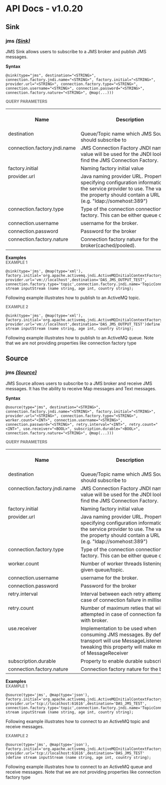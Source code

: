 # API Docs - v1.0.20

## Sink

### jms *<a target="_blank" href="https://siddhi.io/en/v4.x/docs/query-guide/#sink">(Sink)</a>*

<p style="word-wrap: break-word">JMS Sink allows users to subscribe to a JMS broker and publish JMS messages.</p>

<span id="syntax" class="md-typeset" style="display: block; font-weight: bold;">Syntax</span>
```
@sink(type="jms", destination="<STRING>", connection.factory.jndi.name="<STRING>", factory.initial="<STRING>", provider.url="<STRING>", connection.factory.type="<STRING>", connection.username="<STRING>", connection.password="<STRING>", connection.factory.nature="<STRING>", @map(...)))
```

<span id="query-parameters" class="md-typeset" style="display: block; color: rgba(0, 0, 0, 0.54); font-size: 12.8px; font-weight: bold;">QUERY PARAMETERS</span>
<table>
    <tr>
        <th>Name</th>
        <th style="min-width: 20em">Description</th>
        <th>Default Value</th>
        <th>Possible Data Types</th>
        <th>Optional</th>
        <th>Dynamic</th>
    </tr>
    <tr>
        <td style="vertical-align: top">destination</td>
        <td style="vertical-align: top; word-wrap: break-word">Queue/Topic name which JMS Source should subscribe to</td>
        <td style="vertical-align: top"></td>
        <td style="vertical-align: top">STRING</td>
        <td style="vertical-align: top">No</td>
        <td style="vertical-align: top">Yes</td>
    </tr>
    <tr>
        <td style="vertical-align: top">connection.factory.jndi.name</td>
        <td style="vertical-align: top; word-wrap: break-word">JMS Connection Factory JNDI name. This value will be used for the JNDI lookup to find the JMS Connection Factory.</td>
        <td style="vertical-align: top">QueueConnectionFactory</td>
        <td style="vertical-align: top">STRING</td>
        <td style="vertical-align: top">Yes</td>
        <td style="vertical-align: top">No</td>
    </tr>
    <tr>
        <td style="vertical-align: top">factory.initial</td>
        <td style="vertical-align: top; word-wrap: break-word">Naming factory initial value</td>
        <td style="vertical-align: top"></td>
        <td style="vertical-align: top">STRING</td>
        <td style="vertical-align: top">No</td>
        <td style="vertical-align: top">No</td>
    </tr>
    <tr>
        <td style="vertical-align: top">provider.url</td>
        <td style="vertical-align: top; word-wrap: break-word">Java naming provider URL. Property for specifying configuration information for the service provider to use. The value of the property should contain a URL string (e.g. "ldap://somehost:389")</td>
        <td style="vertical-align: top"></td>
        <td style="vertical-align: top">STRING</td>
        <td style="vertical-align: top">No</td>
        <td style="vertical-align: top">No</td>
    </tr>
    <tr>
        <td style="vertical-align: top">connection.factory.type</td>
        <td style="vertical-align: top; word-wrap: break-word">Type of the connection connection factory. This can be either queue or topic.</td>
        <td style="vertical-align: top">queue</td>
        <td style="vertical-align: top">STRING</td>
        <td style="vertical-align: top">Yes</td>
        <td style="vertical-align: top">No</td>
    </tr>
    <tr>
        <td style="vertical-align: top">connection.username</td>
        <td style="vertical-align: top; word-wrap: break-word">username for the broker.</td>
        <td style="vertical-align: top">None</td>
        <td style="vertical-align: top">STRING</td>
        <td style="vertical-align: top">Yes</td>
        <td style="vertical-align: top">No</td>
    </tr>
    <tr>
        <td style="vertical-align: top">connection.password</td>
        <td style="vertical-align: top; word-wrap: break-word">Password for the broker</td>
        <td style="vertical-align: top">None</td>
        <td style="vertical-align: top">STRING</td>
        <td style="vertical-align: top">Yes</td>
        <td style="vertical-align: top">No</td>
    </tr>
    <tr>
        <td style="vertical-align: top">connection.factory.nature</td>
        <td style="vertical-align: top; word-wrap: break-word">Connection factory nature for the broker(cached/pooled).</td>
        <td style="vertical-align: top">default</td>
        <td style="vertical-align: top">STRING</td>
        <td style="vertical-align: top">Yes</td>
        <td style="vertical-align: top">No</td>
    </tr>
</table>

<span id="examples" class="md-typeset" style="display: block; font-weight: bold;">Examples</span>
<span id="example-1" class="md-typeset" style="display: block; color: rgba(0, 0, 0, 0.54); font-size: 12.8px; font-weight: bold;">EXAMPLE 1</span>
```
@sink(type='jms', @map(type='xml'), factory.initial='org.apache.activemq.jndi.ActiveMQInitialContextFactory', provider.url='vm://localhost',destination='DAS_JMS_OUTPUT_TEST', connection.factory.type='topic',connection.factory.jndi.name='TopicConnectionFactory')define stream inputStream (name string, age int, country string);
```
<p style="word-wrap: break-word">Following example illustrates how to publish to an ActiveMQ topic.</p>

<span id="example-2" class="md-typeset" style="display: block; color: rgba(0, 0, 0, 0.54); font-size: 12.8px; font-weight: bold;">EXAMPLE 2</span>
```
@sink(type='jms', @map(type='xml'), factory.initial='org.apache.activemq.jndi.ActiveMQInitialContextFactory', provider.url='vm://localhost',destination='DAS_JMS_OUTPUT_TEST')define stream inputStream (name string, age int, country string);
```
<p style="word-wrap: break-word">Following example illustrates how to publish to an ActiveMQ queue. Note that we are not providing properties like connection factory type</p>

## Source

### jms *<a target="_blank" href="https://siddhi.io/en/v4.x/docs/query-guide/#source">(Source)</a>*

<p style="word-wrap: break-word">JMS Source allows users to subscribe to a JMS broker and receive JMS messages. It has the ability to receive Map messages and Text messages.</p>

<span id="syntax" class="md-typeset" style="display: block; font-weight: bold;">Syntax</span>
```
@source(type="jms", destination="<STRING>", connection.factory.jndi.name="<STRING>", factory.initial="<STRING>", provider.url="<STRING>", connection.factory.type="<STRING>", worker.count="<INT>", connection.username="<STRING>", connection.password="<STRING>", retry.interval="<INT>", retry.count="<INT>", use.receiver="<BOOL>", subscription.durable="<BOOL>", connection.factory.nature="<STRING>", @map(...)))
```

<span id="query-parameters" class="md-typeset" style="display: block; color: rgba(0, 0, 0, 0.54); font-size: 12.8px; font-weight: bold;">QUERY PARAMETERS</span>
<table>
    <tr>
        <th>Name</th>
        <th style="min-width: 20em">Description</th>
        <th>Default Value</th>
        <th>Possible Data Types</th>
        <th>Optional</th>
        <th>Dynamic</th>
    </tr>
    <tr>
        <td style="vertical-align: top">destination</td>
        <td style="vertical-align: top; word-wrap: break-word">Queue/Topic name which JMS Source should subscribe to</td>
        <td style="vertical-align: top"></td>
        <td style="vertical-align: top">STRING</td>
        <td style="vertical-align: top">No</td>
        <td style="vertical-align: top">No</td>
    </tr>
    <tr>
        <td style="vertical-align: top">connection.factory.jndi.name</td>
        <td style="vertical-align: top; word-wrap: break-word">JMS Connection Factory JNDI name. This value will be used for the JNDI lookup to find the JMS Connection Factory.</td>
        <td style="vertical-align: top">QueueConnectionFactory</td>
        <td style="vertical-align: top">STRING</td>
        <td style="vertical-align: top">Yes</td>
        <td style="vertical-align: top">No</td>
    </tr>
    <tr>
        <td style="vertical-align: top">factory.initial</td>
        <td style="vertical-align: top; word-wrap: break-word">Naming factory initial value</td>
        <td style="vertical-align: top"></td>
        <td style="vertical-align: top">STRING</td>
        <td style="vertical-align: top">No</td>
        <td style="vertical-align: top">No</td>
    </tr>
    <tr>
        <td style="vertical-align: top">provider.url</td>
        <td style="vertical-align: top; word-wrap: break-word">Java naming provider URL. Property for specifying configuration information for the service provider to use. The value of the property should contain a URL string (e.g. "ldap://somehost:389")</td>
        <td style="vertical-align: top"></td>
        <td style="vertical-align: top">STRING</td>
        <td style="vertical-align: top">No</td>
        <td style="vertical-align: top">No</td>
    </tr>
    <tr>
        <td style="vertical-align: top">connection.factory.type</td>
        <td style="vertical-align: top; word-wrap: break-word">Type of the connection connection factory. This can be either queue or topic.</td>
        <td style="vertical-align: top">queue</td>
        <td style="vertical-align: top">STRING</td>
        <td style="vertical-align: top">Yes</td>
        <td style="vertical-align: top">No</td>
    </tr>
    <tr>
        <td style="vertical-align: top">worker.count</td>
        <td style="vertical-align: top; word-wrap: break-word">Number of worker threads listening on the given queue/topic.</td>
        <td style="vertical-align: top">1</td>
        <td style="vertical-align: top">INT</td>
        <td style="vertical-align: top">Yes</td>
        <td style="vertical-align: top">No</td>
    </tr>
    <tr>
        <td style="vertical-align: top">connection.username</td>
        <td style="vertical-align: top; word-wrap: break-word">username for the broker.</td>
        <td style="vertical-align: top">None</td>
        <td style="vertical-align: top">STRING</td>
        <td style="vertical-align: top">Yes</td>
        <td style="vertical-align: top">No</td>
    </tr>
    <tr>
        <td style="vertical-align: top">connection.password</td>
        <td style="vertical-align: top; word-wrap: break-word">Password for the broker</td>
        <td style="vertical-align: top">None</td>
        <td style="vertical-align: top">STRING</td>
        <td style="vertical-align: top">Yes</td>
        <td style="vertical-align: top">No</td>
    </tr>
    <tr>
        <td style="vertical-align: top">retry.interval</td>
        <td style="vertical-align: top; word-wrap: break-word">Interval between each retry attempt in case of connection failure in milliseconds.</td>
        <td style="vertical-align: top">10000</td>
        <td style="vertical-align: top">INT</td>
        <td style="vertical-align: top">Yes</td>
        <td style="vertical-align: top">No</td>
    </tr>
    <tr>
        <td style="vertical-align: top">retry.count</td>
        <td style="vertical-align: top; word-wrap: break-word">Number of maximum reties that will be attempted in case of connection failure with broker.</td>
        <td style="vertical-align: top">5</td>
        <td style="vertical-align: top">INT</td>
        <td style="vertical-align: top">Yes</td>
        <td style="vertical-align: top">No</td>
    </tr>
    <tr>
        <td style="vertical-align: top">use.receiver</td>
        <td style="vertical-align: top; word-wrap: break-word">Implementation to be used when consuming JMS messages. By default transport will use MessageListener and tweaking this property will make make use of MessageReceiver</td>
        <td style="vertical-align: top">false</td>
        <td style="vertical-align: top">BOOL</td>
        <td style="vertical-align: top">Yes</td>
        <td style="vertical-align: top">No</td>
    </tr>
    <tr>
        <td style="vertical-align: top">subscription.durable</td>
        <td style="vertical-align: top; word-wrap: break-word">Property to enable durable subscription.</td>
        <td style="vertical-align: top">false</td>
        <td style="vertical-align: top">BOOL</td>
        <td style="vertical-align: top">Yes</td>
        <td style="vertical-align: top">No</td>
    </tr>
    <tr>
        <td style="vertical-align: top">connection.factory.nature</td>
        <td style="vertical-align: top; word-wrap: break-word">Connection factory nature for the broker.</td>
        <td style="vertical-align: top">default</td>
        <td style="vertical-align: top">STRING</td>
        <td style="vertical-align: top">Yes</td>
        <td style="vertical-align: top">No</td>
    </tr>
</table>

<span id="examples" class="md-typeset" style="display: block; font-weight: bold;">Examples</span>
<span id="example-1" class="md-typeset" style="display: block; color: rgba(0, 0, 0, 0.54); font-size: 12.8px; font-weight: bold;">EXAMPLE 1</span>
```
@source(type='jms', @map(type='json'), factory.initial='org.apache.activemq.jndi.ActiveMQInitialContextFactory', provider.url='tcp://localhost:61616',destination='DAS_JMS_TEST', connection.factory.type='topic',connection.factory.jndi.name='TopicConnectionFactory')define stream inputStream (name string, age int, country string);
```
<p style="word-wrap: break-word">Following example illustrates how to connect to an ActiveMQ topic and receive messages.</p>

<span id="example-2" class="md-typeset" style="display: block; color: rgba(0, 0, 0, 0.54); font-size: 12.8px; font-weight: bold;">EXAMPLE 2</span>
```
@source(type='jms', @map(type='json'), factory.initial='org.apache.activemq.jndi.ActiveMQInitialContextFactory', provider.url='tcp://localhost:61616',destination='DAS_JMS_TEST' )define stream inputStream (name string, age int, country string);
```
<p style="word-wrap: break-word">Following example illustrates how to connect to an ActiveMQ queue and receive messages. Note that we are not providing properties like connection factory type</p>


